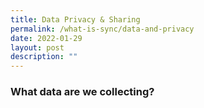 ```yaml
---
title: Data Privacy & Sharing
permalink: /what-is-sync/data-and-privacy
date: 2022-01-29
layout: post
description: ""
---
```




### **What data are we collecting?**